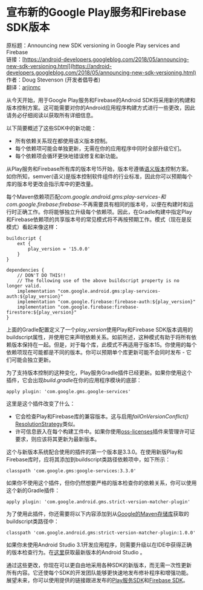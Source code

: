 # 宣布新的Google Play服务和Firebase SDK版本

原标题：Announcing new SDK versioning in Google Play services and Firebase  
链接：[https://android-developers.googleblog.com/2018/05/announcing-new-sdk-versioning.html](https://android-developers.googleblog.com/2018/05/announcing-new-sdk-versioning.html)  
作者：Doug Stevenson (开发者倡导者)  
翻译：[arjinmc](https://github.com/arjinmc)  

从今天开始，用于Google Play服务和Firebase的Android SDK将采用新的构建和版本控制方案。这可能需要对你的Android应用程序构建方式进行一些更改，因此请务必仔细阅读以获取所有详细信息。

以下简要概述了这些SDK中的新功能：

* 所有依赖关系现在都使用语义版本控制。
* 每个依赖项可能会单独更新，无需在你的应用程序中同时全部升级它们。
* 每个依赖项会循环更快地错误修复和新功能。

从Play服务和Firebase所有库的版本号15开始，版本号遵循[语义版本](https://semver.org/)控制方案。如你所知，semver(语义)是版本控制软件组件的行业标准，因此你可以预期每个库的版本号更改会指示库中的更改量。

每个Maven依赖项匹配<i>com.google.android.gms:play-services-*</i>和<i>com.google.firebase:firebase-*</i>不再需要具有相同的版本号，以便在构建时和运行时正确工作。你将能够独立升级每个依赖项。因此，在Gradle构建中指定Play和Firebase依赖项的共享版本号的常见模式将不再按预期工作。模式（现在是反模式）看起来像这样：

```code
buildscript {
    ext {
        play_version = '15.0.0'
    }
}

dependencies {
    // DON'T DO THIS!!
    // The following use of the above buildscript property is no longer valid.
    implementation "com.google.android.gms:play-services-auth:${play_version}"
    implementation "com.google.firebase:firebase-auth:${play_version}"
    implementation "com.google.firebase:firebase-firestore:${play_version}"
}
```

上面的Gradle配置定义了一个<i>play_version</i>使用Play和Firebase SDK版本调用的buildscript属性，并使用它来声明依赖关系。如前所述，这种模式有助于将所有依赖版本保持在一起。但是，对于每个库，此模式不再适用于版本15。你使用的每个依赖项现在可能都是不同的版本。你可以预期单个库更新可能不会同时发布 - 它们可能会独立更新。

为了支持版本控制的这种变化，Play服务Gradle插件已经更新。如果你使用这个插件，它会出现<i>build.gradle</i>在你的应用程序模块的底部：

```code
apply plugin: 'com.google.gms.google-services'
```

这里是这个插件改变了什么：

* 它会检查Play和Firebase库的兼容版本。这与启用<i>failOnVersionConflict()</i> [ResolutionStrategy](https://docs.gradle.org/current/dsl/org.gradle.api.artifacts.ResolutionStrategy.html)类似。
* 许可信息嵌入在每个构建工件中。如果你使用[oss-licenses](https://developers.google.com/android/guides/opensource#add_the_gradle_plugin)插件来管理许可证要求，则应该将其更新为最新版本。

这个与新版本系统配合使用的插件的第一个版本是3.3.0。在使用新版Play和Firebase库时，应将其添加到buildscript类路径依赖项中，如下所示：

```code
classpath 'com.google.gms:google-services:3.3.0'
```

如果你不使用这个插件，但你仍然想要严格的版本检查你的依赖关系，你可以使用这个新的Gradle插件：

```code
apply plugin: 'com.google.android.gms.strict-version-matcher-plugin'
```

为了使用此插件，你还需要将以下内容添加到从[Google的Maven存储库](https://developer.android.com/studio/build/dependencies#google-maven)获取的buildscript类路径中：

```code
classpath 'com.google.android.gms:strict-version-matcher-plugin:1.0.0'
```

如果你未使用Android Studio 3.1开发应用程序，则需要升级以在IDE中获得正确的版本检查行为。在[这里](https://developer.android.com/studio/index.html)获取最新版本的Android Studio 。

通过这些更改，你现在可以更自由地采用各种SDK的新版本，而无需一次性更新所有内容。它还使每个SDK的开发团队能够更快速地发布修补程序和增强功能。展望未来，你可以使用提供的链接跟进发布的[Play服务SDK](https://developers.google.com/android/guides/releases)和[Firebase SDK](https://firebase.google.com/support/release-notes/android)。